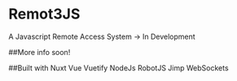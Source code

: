 # Remot3JS
A Javascript Remote Access System -> In Development


##More info soon!

##Built with
Nuxt
Vue
Vuetify
NodeJs
RobotJS
Jimp
WebSockets

